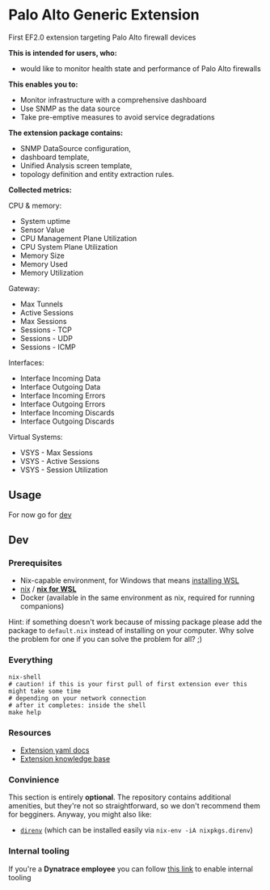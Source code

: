 # Palo Alto Generic Extension
First EF2.0 extension targeting Palo Alto firewall devices

**This is intended for users, who:**
- would like to monitor health state and performance of Palo Alto firewalls 

**This enables you to:**
- Monitor infrastructure with a comprehensive dashboard 
- Use SNMP as the data source 
- Take pre-emptive measures to avoid service degradations 

**The extension package contains:**
- SNMP DataSource configuration,
- dashboard template,
- Unified Analysis screen template,
- topology definition and entity extraction rules.

**Collected metrics:**

CPU & memory:
- System uptime
- Sensor Value
- CPU Management Plane Utilization
- CPU System Plane Utilization
- Memory Size
- Memory Used
- Memory Utilization

Gateway:
- Max Tunnels
- Active Sessions
- Max Sessions
- Sessions - TCP
- Sessions - UDP
- Sessions - ICMP

Interfaces:
- Interface Incoming Data
- Interface Outgoing Data
- Interface Incoming Errors
- Interface Outgoing Errors
- Interface Incoming Discards
- Interface Outgoing Discards

Virtual Systems:
- VSYS - Max Sessions
- VSYS - Active Sessions
- VSYS - Session Utilization


## Usage
For now go for [dev](#dev)

## Dev

### Prerequisites
- Nix-capable environment, for Windows that means [installing WSL](https://docs.microsoft.com/en-us/learn/modules/get-started-with-windows-subsystem-for-linux/2-enable-and-install)
- [nix](https://nixos.org/download.html) / [**nix for WSL**](https://nixos.org/download.html#nix-install-windows)
- Docker (available in the same environment as nix, required for running companions)

Hint: if something doesn't work because of missing package please add the package to `default.nix` instead of installing on your computer. Why solve the problem for one if you can solve the problem for all? ;)

### Everything
```
nix-shell
# caution! if this is your first pull of first extension ever this might take some time
# depending on your network connection
# after it completes: inside the shell
make help
```

### Resources
- [Extension yaml docs](https://www.dynatrace.com/support/help/extend-dynatrace/extensions20/extension-yaml)
- [Extension knowledge base](https://www.dynatrace.com/support/help/extend-dynatrace/extensions20)

### Convinience
This section is entirely **optional**. The repository contains additional amenities, but they're not so straightforward, so we don't recommend them for begginers.  Anyway, you might also like:
- [`direnv`](https://direnv.net/) (which can be installed easily via `nix-env -iA nixpkgs.direnv`)

### Internal tooling
If you're a **Dynatrace employee** you can follow [this link](https://github.com/dynatrace-extensions/precious-toolz-internal) to enable internal tooling
